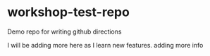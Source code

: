 # workshop-test-repo
Demo repo for writing github directions

I will be adding more here as I learn new features.
adding more info
